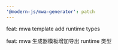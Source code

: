 ```yaml
---
'@modern-js/mwa-generator': patch
---
```


feat: mwa template add runtime types

feat: mwa 生成器模板增加导出 runtime 类型
